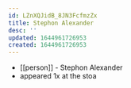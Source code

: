 ```yaml
---
id: LZnXQJidB_8JN3FcfmzZx
title: Stephon Alexander
desc: ''
updated: 1644961726953
created: 1644961726953
---
```



- [[person]] - Stephon Alexander
- appeared 1x at the stoa
